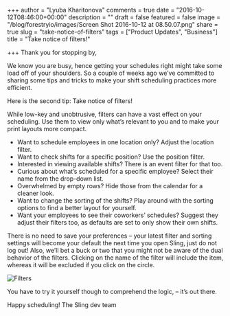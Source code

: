 +++
author = "Lyuba Kharitonova"
comments = true
date = "2016-10-12T08:46:00+00:00"
description = ""
draft = false
featured = false
image = "/blog/forestryio/images/Screen Shot 2016-10-12 at 08.50.07.png"
share = true
slug = "take-notice-of-filters"
tags = ["Product Updates", "Business"]
title = "Take notice of filters!"

+++
Thank you for stopping by,
 
We know you are busy, hence getting your schedules right might take some load off of your shoulders. So a couple of weeks ago we’ve committed to sharing some tips and tricks to make your shift scheduling practices more efficient.

Here is the second tip: Take notice of filters!

While low-key and unobtrusive, filters can have a vast effect on your scheduling. Use them to view only what’s relevant to you and to make your print layouts more compact.
* Want to schedule employees in one location only? Adjust the location filter.
* Want to check shifts for a specific position? Use the position filter.
* Interested in viewing available shifts? There is an event filter for that too.
* Curious about what’s scheduled for a specific employee? Select their name from the drop-down list.
* Overwhelmed by empty rows? Hide those from the calendar for a cleaner look.
* Want to change the sorting of the shifts? Play around with the sorting options to find a better layout for yourself.
* Want your employees to see their coworkers’ schedules? Suggest they adjust their filters too, as defaults are set to only show their own shifts.

There is no need to save your preferences – your latest filter and sorting settings will become your default the next time you open Sling, just do not log out!
Also, we’ll bet a buck or two that you might not be aware of the dual behavior of the filters. Clicking on the name of the filter will include the item, whereas it will be excluded if you click on the circle.

![Filters](/blog/forestryio/images/filter.png)

You have to try it yourself though to comprehend the logic, – it’s out there.
 
Happy scheduling!
The Sling dev team